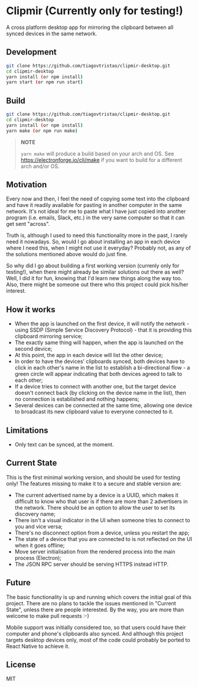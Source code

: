 Clipmir (Currently only for testing!)
=====================================

A cross platform desktop app for mirroring the clipboard between all synced devices in the same network.

Development
-----------

```bash
git clone https://github.com/tiagovtristao/clipmir-desktop.git
cd clipmir-desktop
yarn install (or npm install)
yarn start (or npm run start)
```

Build
-----

```bash
git clone https://github.com/tiagovtristao/clipmir-desktop.git
cd clipmir-desktop
yarn install (or npm install)
yarn make (or npm run make)
```
> **NOTE**
> 
> `yarn make` will produce a build based on your arch and OS. See https://electronforge.io/cli/make if you want to build for a different arch and/or OS.

Motivation
----------

Every now and then, I feel the need of copying some text into the clipboard and have it readily available for pasting in another computer in the same network. It's not ideal for me to paste what I have just copied into another program (i.e. emails, Slack, etc.) in the very same computer so that it can get sent "across".

Truth is, although I used to need this functionality more in the past, I rarely need it nowadays. So, would I go about installing an app in each device where I need this, when I might not use it everyday? Probably not, as any of the solutions mentioned above would do just fine.

So why did I go about building a first working version (currenly only for testing!), when there might already be similar solutions out there as well? Well, I did it for fun, knowing that I'd learn new things along the way too. Also, there might be someone out there who this project could pick his/her interest.

How it works
------------

* When the app is launched on the first device, it will notify the network - using SSDP (Simple Service Discovery Protocol) - that it is providing this clipboard mirroring service;
* The exactly same thing will happen, when the app is launched on the second device;
* At this point, the app in each device will list the other device;
* In order to have the devices' clipboards synced, both devices have to click in each other's name in the list to establish a bi-directional flow - a green circle will appear indicating that both devices agreed to talk to each other;
* If a device tries to connect with another one, but the target device doesn't connect back (by clicking on the device name in the list), then no connection is established and nothing happens;
* Several devices can be connected at the same time, allowing one device to broadcast its new clipboard value to everyone connected to it.

Limitations
-----------

* Only text can be synced, at the moment.

Current State
-------------

This is the first minimal working version, and should be used for testing only! The features missing to make it to a secure and stable version are:

* The current advertised name by a device is a UUID, which makes it difficult to know who that user is if there are more than 2 advertisers in the network. There should be an option to allow the user to set its discovery name;
* There isn't a visual indicator in the UI when someone tries to connect to you and vice versa;
* There's no disconnect option from a device, unless you restart the app;
* The state of a device that you are connected to is not reflected on the UI when it goes offline;
* Move server initialisation from the rendered process into the main process (Electron);
* The JSON RPC server should be serving HTTPS instead HTTP.

Future
------

The basic functionality is up and running which covers the initial goal of this project. There are no plans to tackle the issues mentioned in "Current State", unless there are people interested. By the way, you are more than welcome to make pull requests :-)

Mobile support was initially considered too, so that users could have their computer and phone's clipboards also synced. And although this project targets desktop devices only, most of the code could probably be ported to React Native to achieve it.

License
-------

MIT

